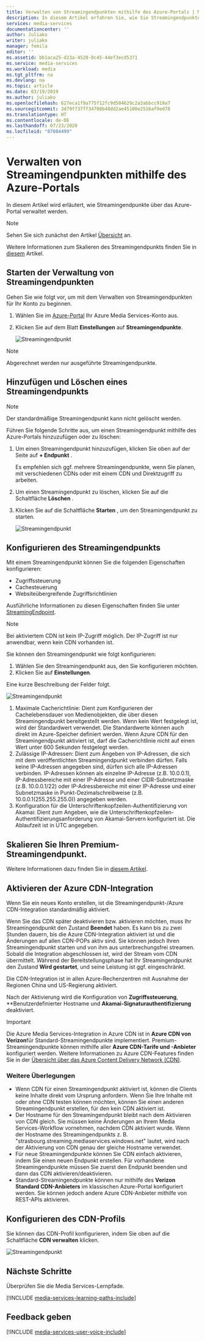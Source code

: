 ```yaml
---
title: Verwalten von Streamingendpunkten mithilfe des Azure-Portals | Microsoft Docs
description: In diesem Artikel erfahren Sie, wie Sie Streamingendpunkte mithilfe des Azure-Portals verwalten.
services: media-services
documentationcenter: ''
author: Juliako
writer: juliako
manager: femila
editor: ''
ms.assetid: bb1aca25-d23a-4520-8c45-44ef3ecd5371
ms.service: media-services
ms.workload: media
ms.tgt_pltfrm: na
ms.devlang: na
ms.topic: article
ms.date: 03/19/2019
ms.author: juliako
ms.openlocfilehash: 627eca1f9a775f12fc9d504629c2a3abbcc919a7
ms.sourcegitcommit: 3d79f737ff34708b48dd2ae45100e2516af9ed78
ms.translationtype: HT
ms.contentlocale: de-DE
ms.lasthandoff: 07/23/2020
ms.locfileid: "87084499"
---
```

# <a name="manage-streaming-endpoints-with-the-azure-portal"></a>Verwalten von Streamingendpunkten mithilfe des Azure-Portals 

In diesem Artikel wird erläutert, wie Streamingendpunkte über das Azure-Portal verwaltet werden. 

>[!NOTE]
>Sehen Sie sich zunächst den Artikel [Übersicht](media-services-streaming-endpoints-overview.md) an. 

Weitere Informationen zum Skalieren des Streamingendpunkts finden Sie in [diesem](media-services-portal-scale-streaming-endpoints.md) Artikel.

## <a name="start-managing-streaming-endpoints"></a>Starten der Verwaltung von Streamingendpunkten 

Gehen Sie wie folgt vor, um mit dem Verwalten von Streamingendpunkten für Ihr Konto zu beginnen.

1. Wählen Sie im [Azure-Portal](https://portal.azure.com/) Ihr Azure Media Services-Konto aus.
2. Klicken Sie auf dem Blatt **Einstellungen** auf **Streamingendpunkte**.
   
    ![Streamingendpunkt](./media/media-services-portal-manage-streaming-endpoints/media-services-manage-streaming-endpoints1.png)

> [!NOTE]
> Abgerechnet werden nur ausgeführte Streamingendpunkte.

## <a name="adddelete-a-streaming-endpoint"></a>Hinzufügen und Löschen eines Streamingendpunkts

>[!NOTE]
>Der standardmäßige Streamingendpunkt kann nicht gelöscht werden.

Führen Sie folgende Schritte aus, um einen Streamingendpunkt mithilfe des Azure-Portals hinzuzufügen oder zu löschen:

1. Um einen Streamingendpunkt hinzuzufügen, klicken Sie oben auf der Seite auf **+ Endpunkt** . 

    Es empfehlen sich ggf. mehrere Streamingendpunkte, wenn Sie planen, mit verschiedenen CDNs oder mit einem CDN und Direktzugriff zu arbeiten.

2. Um einen Streamingendpunkt zu löschen, klicken Sie auf die Schaltfläche **Löschen** .      
3. Klicken Sie auf die Schaltfläche **Starten** , um den Streamingendpunkt zu starten.
   
    ![Streamingendpunkt](./media/media-services-portal-manage-streaming-endpoints/media-services-manage-streaming-endpoints2.png)


## <a name="configuring-the-streaming-endpoint"></a><a id="configure_streaming_endpoints"></a>Konfigurieren des Streamingendpunkts
Mit einem Streamingendpunkt können Sie die folgenden Eigenschaften konfigurieren:

* Zugriffssteuerung
* Cachesteuerung
* Websiteübergreifende Zugriffsrichtlinien

Ausführliche Informationen zu diesen Eigenschaften finden Sie unter [StreamingEndpoint](/rest/api/media/operations/streamingendpoint).

>[!NOTE]
>Bei aktiviertem CDN ist kein IP-Zugriff möglich. Der IP-Zugriff ist nur anwendbar, wenn kein CDN vorhanden ist.

Sie können den Streamingendpunkt wie folgt konfigurieren:

1. Wählen Sie den Streamingendpunkt aus, den Sie konfigurieren möchten.
2. Klicken Sie auf **Einstellungen**.

Eine kurze Beschreibung der Felder folgt.

![Streamingendpunkt](./media/media-services-portal-manage-streaming-endpoints/media-services-manage-streaming-endpoints4.png)

1. Maximale Cacherichtlinie: Dient zum Konfigurieren der Cachelebensdauer von Medienobjekten, die über diesen Streamingendpunkt bereitgestellt werden. Wenn kein Wert festgelegt ist, wird der Standardwert verwendet. Die Standardwerte können auch direkt im Azure-Speicher definiert werden. Wenn Azure CDN für den Streamingendpunkt aktiviert ist, darf die Cacherichtlinie nicht auf einen Wert unter 600 Sekunden festgelegt werden.  
2. Zulässige IP-Adressen: Dient zum Angeben von IP-Adressen, die sich mit dem veröffentlichten Streamingendpunkt verbinden dürfen. Falls keine IP-Adressen angegeben sind, dürfen sich alle IP-Adressen verbinden. IP-Adressen können als einzelne IP-Adresse (z.B. 10.0.0.1), IP-Adressbereiche mit einer IP-Adresse und einer CIDR-Subnetzmaske (z.B. 10.0.0.1/22) oder IP-Adressbereiche mit einer IP-Adresse und einer Subnetzmaske in Punkt-Dezimalschreibweise (z.B. 10.0.0.1(255.255.255.0)) angegeben werden.
3. Konfiguration für die Unterschriftenkopfzeilen-Authentifizierung von Akamai: Dient zum Angeben, wie die Unterschriftenkopfzeilen-Authentifizierungsanforderung von Akamai-Servern konfiguriert ist. Die Ablaufzeit ist in UTC angegeben.

## <a name="scale-your-premium-streaming-endpoint"></a>Skalieren Sie Ihren Premium-Streamingendpunkt.

Weitere Informationen dazu finden Sie in [diesem Artikel](media-services-portal-scale-streaming-endpoints.md).

## <a name="enable-azure-cdn-integration"></a><a id="enable_cdn"></a>Aktivieren der Azure CDN-Integration

Wenn Sie ein neues Konto erstellen, ist die Streamingendpunkt-/Azure CDN-Integration standardmäßig aktiviert.

Wenn Sie das CDN später deaktivieren bzw. aktivieren möchten, muss Ihr Streamingendpunkt den Zustand **Beendet** haben. Es kann bis zu zwei Stunden dauern, bis die Azure CDN-Integration aktiviert ist und die Änderungen auf allen CDN-POPs aktiv sind. Sie können jedoch Ihren Streamingendpunkt starten und von ihm aus unterbrechungsfrei streamen. Sobald die Integration abgeschlossen ist, wird der Stream vom CDN übermittelt. Während der Bereitstellungsphase hat Ihr Streamingendpunkt den Zustand **Wird gestartet**, und seine Leistung ist ggf. eingeschränkt.

Die CDN-Integration ist in allen Azure-Rechenzentren mit Ausnahme der Regionen China und US-Regierung aktiviert.

Nach der Aktivierung wird die Konfiguration von **Zugriffssteuerung**, **Benutzerdefinierter Hostname und **Akamai-Signaturauthentifizierung** deaktiviert.
 
> [!IMPORTANT]
> Die Azure Media Services-Integration in Azure CDN ist in **Azure CDN von Verizon**für Standard-Streamingendpunkte implementiert. Premium-Streamingendpunkte können mithilfe aller **Azure CDN-Tarife und -Anbieter** konfiguriert werden. Weitere Informationen zu Azure CDN-Features finden Sie in der [Übersicht über das Azure Content Delivery Network (CDN)](../../cdn/cdn-overview.md).
 
### <a name="additional-considerations"></a>Weitere Überlegungen

* Wenn CDN für einen Streamingendpunkt aktiviert ist, können die Clients keine Inhalte direkt vom Ursprung anfordern. Wenn Sie Ihre Inhalte mit oder ohne CDN testen können möchten, können Sie einen anderen Streamingendpunkt erstellen, für den kein CDN aktiviert ist.
* Der Hostname für den Streamingendpunkt bleibt nach dem Aktivieren von CDN gleich. Sie müssen keine Änderungen an Ihrem Media Services-Workflow vornehmen, nachdem CDN aktiviert wurde. Wenn der Hostname des Streamingendpunkts z. B. "strasbourg.streaming.mediaservices.windows.net" lautet, wird nach der Aktivierung von CDN genau der gleiche Hostname verwendet.
* Für neue Streamingendpunkte können Sie CDN einfach aktivieren, indem Sie einen neuen Endpunkt erstellen. Für vorhandene Streamingendpunkte müssen Sie zuerst den Endpunkt beenden und dann das CDN aktivieren/deaktivieren.
* Standard-Streamingendpunkte können nur mithilfe des **Verizon Standard CDN-Anbieters** im klassischen Azure-Portal konfiguriert werden. Sie können jedoch andere Azure CDN-Anbieter mithilfe von REST-APIs aktivieren.

## <a name="configure-cdn-profile"></a>Konfigurieren des CDN-Profils

Sie können das CDN-Profil konfigurieren, indem Sie oben auf die Schaltfläche **CDN verwalten** klicken.

![Streamingendpunkt](./media/media-services-portal-manage-streaming-endpoints/media-services-manage-streaming-endpoints6.png)

## <a name="next-steps"></a>Nächste Schritte
Überprüfen Sie die Media Services-Lernpfade.

[!INCLUDE [media-services-learning-paths-include](../../../includes/media-services-learning-paths-include.md)]

## <a name="provide-feedback"></a>Feedback geben
[!INCLUDE [media-services-user-voice-include](../../../includes/media-services-user-voice-include.md)]
